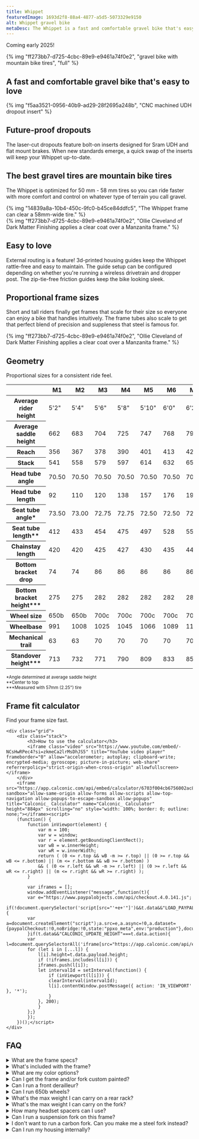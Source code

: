 ```yaml
---
title: Whippet
featuredImage: 1693d2f8-88a4-4877-a5d5-5073329e9150
alt: Whippet gravel bike
metaDesc: The Whippet is a fast and comfortable gravel bike that's easy to love.
---
```


<p class="center">Coming early 2025!</p>

{% img "ff273bb7-d725-4cbc-89e9-e9461a74f0e2", "gravel bike with mountain bike tires", "full" %}

<section class="full">
	<h2 class="center h1">A fast and comfortable gravel bike that's easy to love</h2>
</section>

<section class="full">
	<div class="grid">
		{% img "f5aa3521-0956-40b9-ad29-28f2695a248b", "CNC machined UDH dropout insert" %}
		<div class="card flex-center">
			<h2 class="mt-0">Future-proof dropouts</h2>
			<p>The laser-cut dropouts feature bolt-on inserts designed for Sram UDH and flat mount brakes. When new standards emerge, a quick swap of the inserts will keep your Whippet up-to-date.</p>
		</div>
	</div>
</section>

<section class="full">
	<div class="grid">
		<div class="card flex-center">
			<h2 class="mt-0">The best gravel tires are mountain bike tires</h2>
			<p>The Whippet is optimized for 50 mm - 58 mm tires so you can ride faster with more comfort and control on whatever type of terrain you call gravel.</p>
		</div>
		{% img "14839a8a-10b4-450c-9fc0-b45ce84ddfc5", "The Whippet frame can clear a 58mm-wide tire." %}
	</div>
</section>

<section class="full">
	<div class="grid">
		{% img "ff273bb7-d725-4cbc-89e9-e9461a74f0e2", "Ollie Cleveland of Dark Matter Finishing applies a clear coat over a Manzanita frame." %}
		<div class="card flex-center">
			<h2 class="mt-0">Easy to love</h2>
			<p>External routing is a feature! 3d-printed housing guides keep the Whippet rattle-free and easy to maintain. The guide setup can be configured depending on whether you're running a wireless drivetrain and dropper post. The zip-tie-free friction guides keep the bike looking sleek.</p>
		</div>
	</div>
</section>

<section class="full">
	<div class="grid">
		<div class="card flex-center">
			<h2 class="mt-0">Proportional frame sizes</h2>
			<p>Short and tall riders finally get frames that scale for their size so everyone can enjoy a bike that handles intuitively. The frame tubes also scale to get that perfect blend of precision and suppleness that steel is famous for.</p>
		</div>
		{% img "ff273bb7-d725-4cbc-89e9-e9461a74f0e2", "Ollie Cleveland of Dark Matter Finishing applies a clear coat over a Manzanita frame." %}
	</div>
</section>

<section class="full stack">
	<hgroup>
		<h2 class="h1">Geometry</h2>
		<p>Proportional sizes for a consistent ride feel.</p>
	</hgroup>

<table>
	<thead><tr><th></th><th>M1</th><th>M2</th><th>M3</th><th>M4</th><th>M5</th><th>M6</th><th>M7</th><th>M8</th></tr></thead><tbody>
	<tr><th>Average rider height</th><td>5'2"</td><td>5'4"</td><td>5'6"</td><td>5'8"</td><td>5'10"</td><td>6'0"</td><td>6'2"</td><td>6'4"</td></tr>
	<tr><th>Average saddle height</th><td>662</td><td>683</td><td>704</td><td>725</td><td>747</td><td>768</td><td>790</td><td>811</td></tr>
	<tr><th>Reach</td><td>356</th><td>367</td><td>378</td><td>390</td><td>401</td><td>413</td><td>425</td><td>436</td></tr>
	<tr><th>Stack</td><td>541</th><td>558</td><td>579</td><td>597</td><td>614</td><td>632</td><td>654</td><td>671</td></tr>
	<tr><th>Head tube angle</th><td>70.50</td><td>70.50</td><td>70.50</td><td>70.50</td><td>70.50</td><td>70.50</td><td>70.50</td><td>70.50</td></tr>
	<tr><th>Head tube length</th><td>92</td><td>110</td><td>120</td><td>138</td><td>157</td><td>176</td><td>199</td><td>218</td></tr>
	<tr><th>Seat tube angle*</th><td>73.50</td><td>73.00</td><td>72.75</td><td>72.75</td><td>72.50</td><td>72.50</td><td>72.50</td><td>72.50</td></tr>
	<tr><th>Seat tube length**</th><td>412</td><td>433</td><td>454</td><td>475</td><td>497</td><td>528</td><td>550</td><td>571</td></tr>
	<tr><th>Chainstay length</th><td>420</td><td>420</td><td>425</td><td>427</td><td>430</td><td>435</td><td>440</td><td>445</td></tr>
	<tr><th>Bottom bracket drop</th><td>74</td><td>74</td><td>86</td><td>86</td><td>86</td><td>86</td><td>86</td><td>86</td></tr>
	<tr><th>Bottom bracket height***</th><td>275</td><td>275</td><td>282</td><td>282</td><td>282</td><td>282</td><td>282</td><td>282</td></tr>
	<tr><th>Wheel size</th><td>650b</td><td>650b</td><td>700c</td><td>700c</td><td>700c</td><td>700c</td><td>700c</td><td>700c</td></tr>
	<tr><th>Wheelbase</th><td>991</td><td>1008</td><td>1025</td><td>1045</td><td>1066</td><td>1089</td><td>1113</td><td>1136</td></tr>
	<tr><th>Mechanical trail</th><td>63</td><td>63</td><td>70</td><td>70</td><td>70</td><td>70</td><td>70</td><td>70</td></tr>
	<tr><th>Standover height***</th><td>713</td><td>732</td><td>771</td><td>790</td><td>809</td><td>833</td><td>854</td><td>872</td></tr>
	</tbody>
</table>
<p><small>*Angle determined at average saddle height<br />
**Center to top<br />
***Measured with 57mm (2.25") tire</small></p>
</section>

<section class="full">
	<hgroup>
		<h2 class="h1">Frame fit calculator</h2>
		<p>Find your frame size fast.</p>
	</hgroup>
	
	<div class="grid">
		<div class="stack">
			<h3>How to use the calculator</h3>
			<iframe class="video" src="https://www.youtube.com/embed/-NCsHwRPec4?si=zkmeCa2lrMsDhJS5" title="YouTube video player" frameborder="0" allow="accelerometer; autoplay; clipboard-write; encrypted-media; gyroscope; picture-in-picture; web-share" referrerpolicy="strict-origin-when-cross-origin" allowfullscreen></iframe>
		</div>
		<iframe src="https://app.calconic.com/api/embed/calculator/6703f004cb6756002ac8d309" sandbox="allow-same-origin allow-forms allow-scripts allow-top-navigation allow-popups-to-escape-sandbox allow-popups" title="Calconic_ Calculator" name="Calconic_ Calculator" height="884px" scrolling="no" style="width: 100%; border: 0; outline: none;"></iframe><script>
		(function() {
			function inViewport(element) {
				var m = 100;
				var w = window;
				var r = element.getBoundingClientRect();
				var wB = w.innerHeight;
				var wR = w.innerWidth;
				return ( (0 <= r.top && wB -m >= r.top) || (0 >= r.top && wB <= r.bottom) || (m <= r.bottom && wB >= r.bottom) )
				&& ( (0 <= r.left && wR -m >= r.left) || (0 >= r.left && wR <= r.right) || (m <= r.right && wR >= r.right) );
			}
			
			var iframes = [];
			window.addEventListener("message",function(t){
			var e="https://www.paypalobjects.com/api/checkout.4.0.141.js";
			if(!document.querySelector('script[src="'+e+'"]')&&t.data&&"LOAD_PAYPAL"===t.data.action){
			var a=document.createElement("script");a.src=e,a.async=!0,a.dataset={paypalCheckout:!0,noBridge:!0,state:"ppxo_meta",env:"production"},document.body.append(a)
			}if(t.data&&"CALCONIC_UPDATE_HEIGHT"===t.data.action){
			var l=document.querySelectorAll('iframe[src="https://app.calconic.com/api/embed/calculator/'+t.data.payload.id+'"]');
			for (let i in [...l]) {
				l[i].height=t.data.payload.height;
				if (!iframes.includes(l[i])) {
				iframes.push(l[i]);
				let intervalId = setInterval(function() {
					if (inViewport(l[i])) {
					clearInterval(intervalId);
					l[i].contentWindow.postMessage({ action: 'IN_VIEWPORT' }, '*');
					}
				}, 200);
				}
			};}
			});
		})();</script>
	</div>
</section>

<section class="bump">
<h2 class="center">FAQ</h2>
<div class="stack">
<details>
		<summary>What are the frame specs?</summary>
        <div>
			<table>
				<tbody>
					<tr>
						<th>Max tire width</th>
						<td>2.3" or 58mm</td>
					</tr>
					<tr>
						<th>Hub dimensions</th>
						<td>12x100 front, 12x142 rear</td>
					</tr>
					<tr>
						<th>Rear dropout style</th>
						<td>UDH / Sram Transmission</td>
					</tr>
					<tr>
						<th>Chainline</th>
						<td>47 to 49</td>
					</tr>
					<tr>
						<th>Max chainring</th>
						<td>42</td>
					</tr>
					<tr>
						<th>Brake type</th>
						<td>Flat mount</td>
					</tr>
                    <tr>
						<th>Max front rotor size</th>
						<td>180</td>
					</tr>
					<tr>
						<th>Max rear rotor size</th>
						<td>160</td>
					</tr>
					<tr>
						<th>Seat post diameter</th>
						<td>27.2</td>
					</tr>
                    <tr>
                        <th>Seat post clamp diameter</th>
						<td>29.8 or 30.0</td>
                    </tr>
					<tr>
						<th>Bottom bracket</th>
						<td>68 BSA</td>
					</tr>
				</tbody>
			</table>
		</div>
    </details>
    <details>
		<summary>What's included with the frame?</summary>
		<div>
			<ul>
                <li>Seido MGV fork unpainted</li>
				<li>Front and rear bolt-on axles</li>
				<li>Sram Universal Derailleur Hanger</li>
				<li>Wolftooth seat collar</li>
				<li>Cane Creek 40 headset</li>
				<li>Clear chainstay protection</li>
                <li>3d-printed friction housing guides</li>
                <li>3d-printed down tube protector</li>
			</ul>
		</div>
    </details>
    <details>
		<summary>What are my color options?</summary>
        <div>
            <p>Choose from vanilla, cherry, or ocean. More details coming soon...</p>
        </div>
    </details>
	<details>
		<summary>Can I get the frame and/or fork custom painted?</summary>
		<div>
			<p>Yes you can. <a href="/contact">Contact me</a> for pricing and turnaround time.</p>
		</div>
	</details>
	<details>
		<summary>Can I run a front derailleur?</summary>
		<div>
			<p>No. The bike frame is optimized for 1x drivetrains. The performance and comfort benefits of wider tires trumps the benefits of 2x drivetrains.</p>
		</div>
	</details>
	<details>
		<summary>Can I run 650b wheels?</summary>
		<div>
			<p>The two smallest sizes are designed around 650b wheels. All other sizes are designed around 700c wheels. If you run 650b wheels on the larger frame sizes your bottom bracket will drop around 19mm. That may cause frequent pedal strikes riding off road. Therefore, it's not recommended.</p>
		</div>
	</details>
	<details>
		<summary>What's the max weight I can carry on a rear rack?</summary>
		<div>
			<p>The frame isn't designed for carrying heavy rear loads. I'd recommend carrying no more than 8lbs, including the weight of the rack.</p>
		</div>
	</details>
	<details>
		<summary>What's the max weight I can carry on the fork?</summary>
		<div>
			<p>The Seido MGV fork can carry a max load of 6.6lbs using a 2-bolt cage, 9.9lbs using a 3-bolt cage, 44lbs for a lowrider rack with 4 mounting points, and 22lbs for a rack with 3 mounting points.</p>
		</div>
	</details>
	<details>
		<summary>How many headset spacers can I use?</summary>
		<div>
			<p>Seido limits the total headset stack under the stem to 20mm. You also need to use a 5mm spacer above the stem.</p>
		</div>
	</details>
	<details>
		<summary>Can I run a suspension fork on this frame?</summary>
		<div>
			<p>Most gravel suspension forks with 30mm-50mm of travel will work. The taller fork length will likely slacken the seat tube and head tube angles a bit, but not enough to dramatically change how the bike handles.</p>
		</div>
	</details>
	<details>
		<summary>I don't want to run a carbon fork. Can you make me a steel fork instead?</summary>
		<div>
			<p>Yes. For an additional $400, I can make you a steel fork that will be powdercoated the same color as your frame.</p>
		</div>
	</details>
	<details>
		<summary>Can I run my housing internally?</summary>
		<div>
			<p>The Whippet is designed to be easy to maintain. All lines run externally along the down tube with a port in the seat tube for running an optional dropper post. If you want a bike with full internal lines, I'm happy to make you a <a href="/bikes/gravel">custom bike</a> instead.</p>
		</div>
	</details>
</div>
</section>


